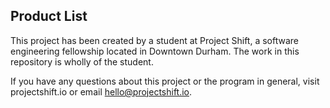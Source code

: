 ## Product List

This project has been created by a student at Project Shift, a software engineering fellowship located in Downtown Durham.  The work in this repository is wholly of the student.

If you have any questions about this project or the program in general, visit projectshift.io or email hello@projectshift.io.
